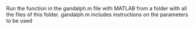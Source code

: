 Run the function in the gandalph.m file with MATLAB from a folder with all the files of this folder.
gandalph.m includes instructions on the parameters to be used
